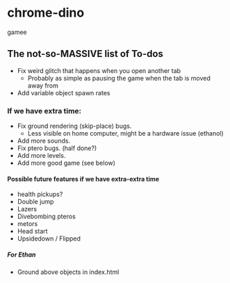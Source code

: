 # chrome-dino
gamee

## The not-so-MASSIVE list of To-dos
- Fix weird glitch that happens when you open another tab
    - Probably as simple as pausing the game when the tab is moved away from
- Add variable object spawn rates

### If we have extra time:
- Fix ground rendering (skip-place) bugs.
    - Less visible on home computer, might be a hardware issue (ethanol)
- Add more sounds.
- Fix ptero bugs. (half done?)
- Add more levels.
- Add more good game (see below) 

#### Possible future features if we have extra-extra time
- health pickups?
- Double jump
- Lazers
- Divebombing pteros
- metors
- Head start
- Upsidedown / Flipped

##### For Ethan
- Ground above objects in index.html